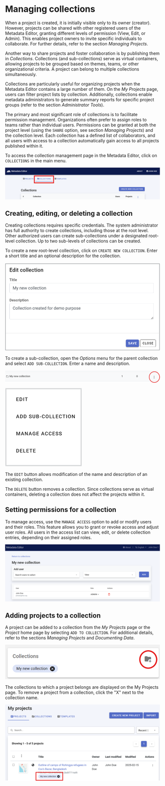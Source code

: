 # Managing collections

When a project is created, it is initially visible only to its owner (creator). However, projects can be shared with other registered users of the Metadata Editor, granting different levels of permission (View, Edit, or Admin). This enables project owners to invite specific individuals to collaborate. For further details, refer to the section *Managing Projects*.

Another way to share projects and foster collaboration is by publishing them in *Collections*. Collections (and sub-collections) serve as virtual containers, allowing projects to be grouped based on themes, teams, or other organizational criteria. A project can belong to multiple collections simultaneously.

Collections are particularly useful for organizing projects when the Metadata Editor contains a large number of them. On the *My Projects* page, users can filter project lists by collection. Additionally, collections enable metadata administrators to generate summary reports for specific project groups (refer to the section *Administrator Tools*).

The primary and most significant role of collections is to facilitate permission management. Organizations often prefer to assign roles to teams rather than individual users. Permissions can be granted at both the project level (using the `SHARE` option, see section *Managing Projects*) and the collection level. Each collection has a defined list of collaborators, and all users with access to a collection automatically gain access to all projects published within it.

To access the collection management page in the Metadata Editor, click on `COLLECTIONS` in the main menu. 

![image](img/ME_UG_v1-0-0_managing_collections_home.png)


## Creating, editing, or deleting a collection

Creating collections requires specific credentials. The system administrator has full authority to create collections, including those at the root level. Other authorized users can create sub-collections under a designated root-level collection. Up to two sub-levels of collections can be created.

To create a new root-level collection, click on `CREATE NEW COLLECTION`. Enter a short title and an optional description for the collection.

![image](img/ME_UG_v1-0-0_managing_collections_edit_popup.png)

To create a sub-collection, open the *Options* menu for the parent collection and select `ADD SUB-COLLECTION`. Enter a name and description.

![image](img/ME_UG_v1-0-0_managing_collections_subcollection_dots.png)

![image](img/ME_UG_v1-0-0_managing_collections_subcollection_menu.png)


The `EDIT` button allows modification of the name and description of an existing collection.

The `DELETE` button removes a collection. Since collections serve as virtual containers, deleting a collection does not affect the projects within it.


## Setting permissions for a collection

To manage access, use the `MANAGE ACCESS` option to add or modify users and their roles. This feature allows you to grant or revoke access and adjust user roles. All users in the access list can view, edit, or delete collection entries, depending on their assigned roles.

![image](img/ME_UG_v1-0-0_managing_collections_permissions.png)


## Adding projects to a collection

A project can be added to a collection from the *My Projects* page or the *Project* home page by selecting `ADD TO COLLECTION`. For additional details, refer to the sections *Managing Projects* and *Documenting Data*.

![image](img/ME_UG_v1-0-0_managing_collections_add_to_collection_project_homepage.png)

The collections to which a project belongs are displayed on the My Projects page. To remove a project from a collection, click the "X" next to the collection name.

![image](img/ME_UG_v1-0-0_managing_collections_collection_in_MyProjects.png)
